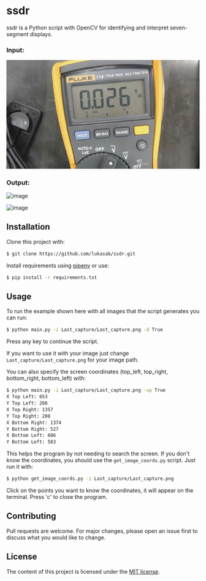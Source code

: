 # ssdr
ssdr is a Python script with OpenCV for identifying and interpret seven-segment displays. 

### Input:

![image](Last_capture/Last_capture.png) 

### Output:

![image](https://user-images.githubusercontent.com/16520334/64829559-3493d580-d5a3-11e9-829a-124d2850aac7.png)

![image](https://user-images.githubusercontent.com/16520334/64829598-5d1bcf80-d5a3-11e9-9b38-49626a6abdcd.png)

## Installation

Clone this project with:

```bash
$ git clone https://github.com/lukasab/ssdr.git
```

Install requirements using [pipenv](https://github.com/pypa/pipenv) or use:
```bash
$ pip install -r requirements.txt
```

## Usage
To run the example shown here with all images that the script generates you can run:

```bash
$ python main.py -i Last_capture/Last_capture.png -d True
```

Press any key to continue the script.

If you want to use it with your image just change `Last_capture/Last_capture.png` for your image path.

You can also specify the screen coordinates (top_left, top_right, bottom_right, bottom_left) with:

```bash
$ python main.py -i Last_capture/Last_capture.png -sp True
X Top Left: 653
Y Top Left: 266
X Top Right: 1357
Y Top Right: 208
X Bottom Right: 1374
Y Bottom Right: 527
X Bottom Left: 686
Y Bottom Left: 583
```

This helps the program by not needing to search the screen. If you don't know the coordinates, you should use the `get_image_coords.py` script. Just run it with:

```bash
$ python get_image_coords.py -i Last_capture/Last_capture.png
```

Click on the points you want to know the coordinates, it will appear on the terminal. Press 'c' to close the program.

## Contributing
Pull requests are welcome. For major changes, please open an issue first to discuss what you would like to change.

## License
The content of this project is licensed under the [MIT license](LICENSE).